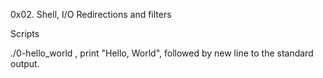 0x02. Shell, I/O Redirections and filters

Scripts

./0-hello_world , print "Hello, World", followed by new line to the standard output.
